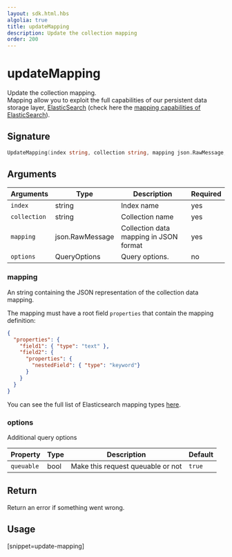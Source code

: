 ```yaml
---
layout: sdk.html.hbs
algolia: true
title: updateMapping
description: Update the collection mapping
order: 200
---
```


# updateMapping

Update the collection mapping.  
Mapping allow you to exploit the full capabilities of our
persistent data storage layer, [ElasticSearch](https://www.elastic.co/products/elasticsearch) (check here the [mapping capabilities of ElasticSearch](https://www.elastic.co/guide/en/elasticsearch/reference/5.4/mapping.html)).

## Signature

```go
UpdateMapping(index string, collection string, mapping json.RawMessage, options types.QueryOptions) error
```

## Arguments

| Arguments    | Type    | Description | Required
|--------------|---------|-------------|----------
| ``index`` | string | Index name    | yes  |
| ``collection`` | string | Collection name    | yes  |
| ``mapping`` | json.RawMessage | Collection data mapping in JSON format  | yes  |
| `options` | QueryOptions | Query options. | no       |

### **mapping**

An string containing the JSON representation of the collection data mapping.  

The mapping must have a root field `properties` that contain the mapping definition:
```json
{
  "properties": {
    "field1": { "type": "text" },
    "field2": {
      "properties": {
        "nestedField": { "type": "keyword"}
      }
    }
  }
}
```

You can see the full list of Elasticsearch mapping types [here](https://www.elastic.co/guide/en/elasticsearch/reference/5.4/mapping.html).

### **options**

Additional query options

| Property   | Type    | Description                       | Default |
| ---------- | ------- | --------------------------------- | ------- |
| `queuable` | bool | Make this request queuable or not | `true`  |

## Return

Return an error if something went wrong.

## Usage

[snippet=update-mapping]
